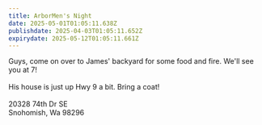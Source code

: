 ```yaml
---
title: ArborMen's Night
date: 2025-05-01T01:05:11.638Z
publishdate: 2025-04-03T01:05:11.652Z
expirydate: 2025-05-12T01:05:11.661Z
---
```

G﻿uys, come on over to James' backyard for some food and fire. We'll see you at 7!\
\
H﻿is house is just up Hwy 9 a bit. Bring a coat!\
\
20328 74th Dr SE\
Snohomish, Wa 98296